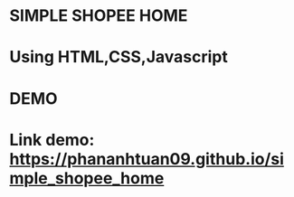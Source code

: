 # SIMPLE SHOPEE HOME
# Using HTML,CSS,Javascript
# DEMO
# Link demo: https://phananhtuan09.github.io/simple_shopee_home
